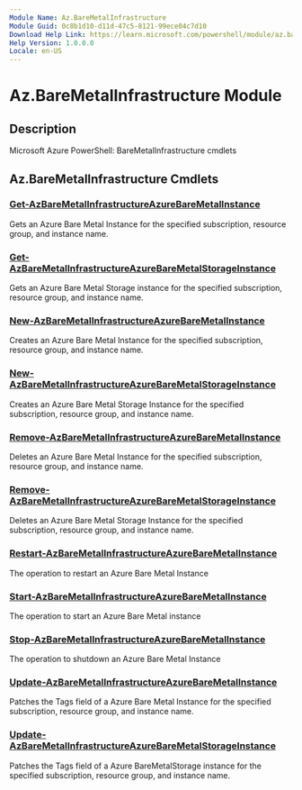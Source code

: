 ```yaml
---
Module Name: Az.BareMetalInfrastructure
Module Guid: 0c8b1d10-d11d-47c5-8121-99ece04c7d10
Download Help Link: https://learn.microsoft.com/powershell/module/az.baremetalinfrastructure
Help Version: 1.0.0.0
Locale: en-US
---
```


# Az.BareMetalInfrastructure Module
## Description
Microsoft Azure PowerShell: BareMetalInfrastructure cmdlets

## Az.BareMetalInfrastructure Cmdlets
### [Get-AzBareMetalInfrastructureAzureBareMetalInstance](Get-AzBareMetalInfrastructureAzureBareMetalInstance.md)
Gets an Azure Bare Metal Instance for the specified subscription, resource group, and instance name.

### [Get-AzBareMetalInfrastructureAzureBareMetalStorageInstance](Get-AzBareMetalInfrastructureAzureBareMetalStorageInstance.md)
Gets an Azure Bare Metal Storage instance for the specified subscription, resource group, and instance name.

### [New-AzBareMetalInfrastructureAzureBareMetalInstance](New-AzBareMetalInfrastructureAzureBareMetalInstance.md)
Creates an Azure Bare Metal Instance for the specified subscription, resource group, and instance name.

### [New-AzBareMetalInfrastructureAzureBareMetalStorageInstance](New-AzBareMetalInfrastructureAzureBareMetalStorageInstance.md)
Creates an Azure Bare Metal Storage Instance for the specified subscription, resource group, and instance name.

### [Remove-AzBareMetalInfrastructureAzureBareMetalInstance](Remove-AzBareMetalInfrastructureAzureBareMetalInstance.md)
Deletes an Azure Bare Metal Instance for the specified subscription, resource group, and instance name.

### [Remove-AzBareMetalInfrastructureAzureBareMetalStorageInstance](Remove-AzBareMetalInfrastructureAzureBareMetalStorageInstance.md)
Deletes an Azure Bare Metal Storage Instance for the specified subscription, resource group, and instance name.

### [Restart-AzBareMetalInfrastructureAzureBareMetalInstance](Restart-AzBareMetalInfrastructureAzureBareMetalInstance.md)
The operation to restart an Azure Bare Metal Instance

### [Start-AzBareMetalInfrastructureAzureBareMetalInstance](Start-AzBareMetalInfrastructureAzureBareMetalInstance.md)
The operation to start an Azure Bare Metal instance

### [Stop-AzBareMetalInfrastructureAzureBareMetalInstance](Stop-AzBareMetalInfrastructureAzureBareMetalInstance.md)
The operation to shutdown an Azure Bare Metal Instance

### [Update-AzBareMetalInfrastructureAzureBareMetalInstance](Update-AzBareMetalInfrastructureAzureBareMetalInstance.md)
Patches the Tags field of a Azure Bare Metal Instance for the specified subscription, resource group, and instance name.

### [Update-AzBareMetalInfrastructureAzureBareMetalStorageInstance](Update-AzBareMetalInfrastructureAzureBareMetalStorageInstance.md)
Patches the Tags field of a Azure BareMetalStorage instance for the specified subscription, resource group, and instance name.

